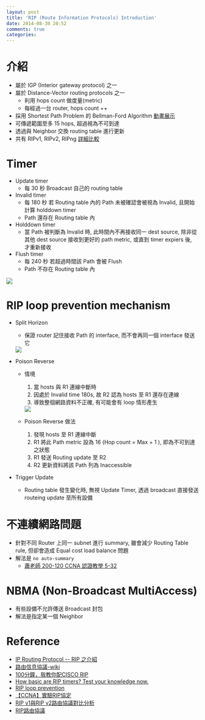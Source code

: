 ```yaml
---
layout: post
title: 'RIP (Route Information Protocols) Introduction'
date: 2014-08-30 20:52
comments: true
categories: 
---
```

介紹
===
* 屬於 IGP (Interior gateway protocol) 之一
* 屬於 Distance-Vector routing protocols 之一
	* 利用 hops count 做度量(metric)
  	* 每經過一台 router, hops count ++
* 採用 Shortest Path Problem 的 Bellman-Ford Algorithm [動畫展示](http://www.comp.nus.edu.sg/~stevenha/visualization/sssp.html)
* 可傳遞範圍至多 15 hops, 超過視為不可到達
* 透過與 Neighbor 交換 routing table 進行更新
* 共有 RIPv1, RIPv2, RIPng [詳細比較](http://blog.xuite.net/lichangying/wretch/176501055-RIP+v1%E8%88%87RIP+v2%E8%B7%AF%E7%94%B1%E5%8D%94%E8%AD%B0%E5%B0%8D%E6%AF%94%E5%88%86%E6%9E%90)

Timer
=====
* Update timer
  * 每 30 秒 Broadcast 自己的 routing table 
* Invalid timer
	* 每 180 秒 若 Routing table 內的 Path 未被確認會被視為 Invalid, 且開始計算 holddown timer
  * Path 還存在 Routing table 內
* Holddown timer
	* 當 Path 被判斷為 Invalid 時, 此時間內不再接收同一 dest source, 除非從其他 dest source 接收到更好的 path metric, 或直到 timer expiers 後, 才重新接收
* Flush timer
	* 每 240 秒 若超過時間該 Path 會被 Flush
  * Path 不存在 Routing table 內

<img class="center" src="https://lh4.googleusercontent.com/-x7LpS-q5WUg/VAHgDjZqjLI/AAAAAAAAFTU/mC6N7YedrA8/w1916-h1078-no/rip_timer.jpg">
  
RIP loop prevention mechanism
=============================
* Split Horizon
	* 保證 router 記住接收 Path 的 interface, 而不會再同一個 interface 發送它
	<img class="center" src="http://study-ccna.com/images/split_horizon.jpg">

* Poison Reverse
	* 情境
		1. 當 hosts 與 R1 連線中斷時
		2. 因處於 Invalid time 180s, 故 R2 認為 hosts 至 R1 還存在連線
		3. 導致整個網路資料不正確, 有可能會有 loop 情形產生
		<img class="center" src="http://study-ccna.com/images/route_poisoning.jpg">
    
	* Poison Reverse 做法
		1. 發現 hosts 至 R1 連線中斷
		2. R1 將此 Path metric 設為 16 (Hop count = Max + 1 ), 即為不可到達之狀態
		3. R1 發送 Routing update 至 R2
		4. R2 更新資料將該 Path 列為 Inaccessible

* Trigger Update
	* Routing table 發生變化時, 無視 Update Timer, 透過 broadcast 直接發送 routeing update 至所有設備
  
不連續網路問題
============
* 針對不同 Router 上同一 subnet 進行 summary, 雖會減少 Routing Table rule, 但卻會造成 Equal cost load balance 問題
* 解法是 ```no auto-summary```
	* [蕭老師 200-120 CCNA 認證教學 5-32](http://youtu.be/VtjEui7PgnE?t=11m34s)
  
NBMA (Non-Broadcast MultiAccess)
================================
* 有些設備不允許傳送 Broadcast 封包
* 解法是指定某一個 Neighbor




Reference
=========
* [IP Routing Protocol -- RIP 之介紹](http://www.clyeh.org/iprip/iprip.htm)
* [路由信息協議-wiki](http://zh.wikipedia.org/wiki/%E8%B7%AF%E7%94%B1%E4%BF%A1%E6%81%AF%E5%8D%8F%E8%AE%AE)
* [100分鐘，我教你配CISCO RIP](http://fanqiang.chinaunix.net/a3/b1/20010419/135120_b.html)
* [How basic are RIP timers? Test your knowledge now.](http://blog.ine.com/2010/04/15/how-basic-are-rip-timers-test-your-knowledge-now/)
* [RIP loop prevention](http://study-ccna.com/rip-loop-prevention)
* [【CCNA】實驗RIP協定](http://my.stust.edu.tw/49790118/doc/5686)
* [RIP v1與RIP v2路由協議對比分析](http://blog.xuite.net/lichangying/wretch/176501055-RIP+v1%E8%88%87RIP+v2%E8%B7%AF%E7%94%B1%E5%8D%94%E8%AD%B0%E5%B0%8D%E6%AF%94%E5%88%86%E6%9E%90)
* [RIP路由協議](http://ccna2012.weebly.com/rip.html)
